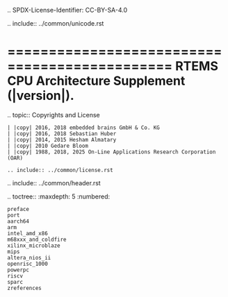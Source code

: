 .. SPDX-License-Identifier: CC-BY-SA-4.0

.. include:: ../common/unicode.rst

==============================================
RTEMS CPU Architecture Supplement (|version|).
==============================================

.. topic:: Copyrights and License

    | |copy| 2016, 2018 embedded brains GmbH & Co. KG
    | |copy| 2016, 2018 Sebastian Huber
    | |copy| 2014, 2015 Hesham Almatary
    | |copy| 2010 Gedare Bloom
    | |copy| 1988, 2018, 2025 On-Line Applications Research Corporation (OAR)

    .. include:: ../common/license.rst

.. include:: ../common/header.rst

.. toctree::
	:maxdepth: 5
	:numbered:

	preface
	port
	aarch64
	arm
	intel_amd_x86
	m68xxx_and_coldfire
	xilinx_microblaze
	mips
	altera_nios_ii
	openrisc_1000
	powerpc
	riscv
	sparc
	zreferences
